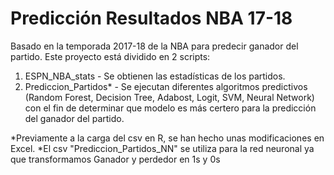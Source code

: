 # Predicción Resultados NBA 17-18

Basado en la temporada 2017-18 de la NBA para predecir ganador del partido. Este proyecto está dividido en 2 scripts:

1. ESPN_NBA_stats - Se obtienen las estadísticas de los partidos.
2. Prediccion_Partidos* - Se ejecutan diferentes algoritmos predictivos (Random Forest, Decision Tree, Adabost, Logit, SVM, Neural Network) con el fin de determinar que modelo es más certero para la predicción del ganador del partido.

*Previamente a la carga del csv en R, se han hecho unas modificaciones en Excel.
*El csv "Prediccion_Partidos_NN" se utiliza para la red neuronal ya que transformamos Ganador y perdedor en 1s y 0s
